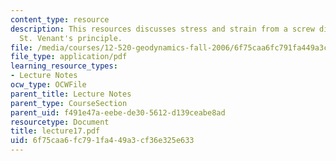 ```yaml
---
content_type: resource
description: This resources discusses stress and strain from a screw dislocation and
  St. Venant's principle.
file: /media/courses/12-520-geodynamics-fall-2006/6f75caa6fc791fa449a3cf36e325e633_lecture17.pdf
file_type: application/pdf
learning_resource_types:
- Lecture Notes
ocw_type: OCWFile
parent_title: Lecture Notes
parent_type: CourseSection
parent_uid: f491e47a-eebe-de30-5612-d139ceabe8ad
resourcetype: Document
title: lecture17.pdf
uid: 6f75caa6-fc79-1fa4-49a3-cf36e325e633
---
```

